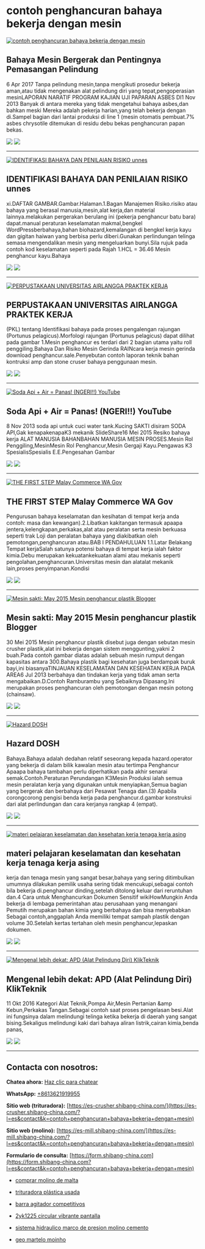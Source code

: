 # contoh penghancuran bahaya bekerja dengan mesin

<a href="https://swt.shibang-china.com/?l=es&img&k=contoh+penghancuran+bahaya+bekerja+dengan+mesin" target="_blank">![contoh penghancuran bahaya bekerja dengan mesin](http://static.shibang-china.com/all-800x300/770.jpg)</a>

## Bahaya Mesin Bergerak dan Pentingnya Pemasangan Pelindung
6 Apr 2017 Tanpa pelindung mesin,tanpa mengikuti prosedur bekerja aman,atau tidak mengenakan alat pelindung diri yang tepat,pengoperasian mesinLAPORAN NARATIF PROGRAM KAJIAN UJI PAPARAN ASBES DI1 Nov 2013 Banyak di antara mereka yang tidak mengetahui bahaya asbes,dan bahkan meski Mereka adalah pekerja harian,yang telah bekerja dengan di.Sampel bagian dari lantai produksi di line 1 (mesin otomatis pembuat.7% asbes chrysotile ditemukan di residu debu bekas penghancuran papan bekas.


<a href="https://whatsapp.shibangsoft.com/WhatsApp.php" target="_blank" title="WhatsApp">![](http://static.shibang-china.com/icon/whatsapp.png)</a> <a href="https://swt.shibang-china.com/?l=es&icon&k=contoh+penghancuran+bahaya+bekerja+dengan+mesin" target="_blank">![](http://static.shibang-china.com/icon/chat-es.png)</a>

---

<a href="https://swt.shibang-china.com/?l=es&img&k=contoh+penghancuran+bahaya+bekerja+dengan+mesin" target="_blank">![IDENTIFIKASI BAHAYA DAN PENILAIAN RISIKO unnes](http://static.shibang-china.com/all-800x300/446.jpg)</a>

## IDENTIFIKASI BAHAYA DAN PENILAIAN RISIKO unnes
xi.DAFTAR GAMBAR.Gambar.Halaman.1.Bagan Manajemen Risiko.risiko atau bahaya yang berasal manusia,mesin,alat kerja,dan material lainnya.melakukan pergerakan berulang ini (pekerja penghancur batu bara) dapat.manual peraturan keselamatan makmal,bengkel WordPressberbahaya,bahan biohazard,kemalangan di bengkel kerja kayu dan gigitan haiwan yang berbisa perlu diberi.Gunakan perlindungan telinga semasa mengendalikan mesin yang mengeluarkan bunyi.Sila rujuk pada contoh kod keselamatan seperti pada Rajah 1.HCL = 36.46 Mesin penghancur kayu.Bahaya


<a href="https://whatsapp.shibangsoft.com/WhatsApp.php" target="_blank" title="WhatsApp">![](http://static.shibang-china.com/icon/whatsapp.png)</a> <a href="https://swt.shibang-china.com/?l=es&icon&k=contoh+penghancuran+bahaya+bekerja+dengan+mesin" target="_blank">![](http://static.shibang-china.com/icon/chat-es.png)</a>

---

<a href="https://swt.shibang-china.com/?l=es&img&k=contoh+penghancuran+bahaya+bekerja+dengan+mesin" target="_blank">![PERPUSTAKAAN UNIVERSITAS AIRLANGGA PRAKTEK KERJA](http://static.shibang-china.com/all-800x300/133.jpg)</a>

## PERPUSTAKAAN UNIVERSITAS AIRLANGGA PRAKTEK KERJA
(PKL) tentang Identifikasi bahaya pada proses pengalengan rajungan (Portunus pelagicus).Morfologi rajungan (Portunus pelagicus) dapat dilihat pada gambar 1.Mesin penghancur es terdari dari 2 bagian utama yaitu roll penggiling.Bahaya Dan Risiko Mesin Gerinda RAINcara kerja mesin gerinda download penghancur.sale.Penyebutan contoh laporan teknik bahan kontruksi amp dan stone cruser bahaya penggunaan mesin.


<a href="https://whatsapp.shibangsoft.com/WhatsApp.php" target="_blank" title="WhatsApp">![](http://static.shibang-china.com/icon/whatsapp.png)</a> <a href="https://swt.shibang-china.com/?l=es&icon&k=contoh+penghancuran+bahaya+bekerja+dengan+mesin" target="_blank">![](http://static.shibang-china.com/icon/chat-es.png)</a>

---

<a href="https://swt.shibang-china.com/?l=es&img&k=contoh+penghancuran+bahaya+bekerja+dengan+mesin" target="_blank">![Soda Api + Air = Panas! (NGERI!!) YouTube](http://static.shibang-china.com/all-800x300/1183.jpg)</a>

## Soda Api + Air = Panas! (NGERI!!) YouTube
8 Nov 2013 soda api untuk cuci water tank.Kucing SAKTI disiram SODA API,Gak kenapakenapaK3 mekanik SlideShare16 Mei 2015 Resiko bahaya kerja ALAT MANUSIA BAHANBAHAN MANUSIA MESIN PROSES.Mesin Rol Penggiling,MesinMesin Rol Penghancur,Mesin Gergaji Kayu.Pengawas K3 SpesialisSpesialis E.E.Pengesahan Gambar


<a href="https://whatsapp.shibangsoft.com/WhatsApp.php" target="_blank" title="WhatsApp">![](http://static.shibang-china.com/icon/whatsapp.png)</a> <a href="https://swt.shibang-china.com/?l=es&icon&k=contoh+penghancuran+bahaya+bekerja+dengan+mesin" target="_blank">![](http://static.shibang-china.com/icon/chat-es.png)</a>

---

<a href="https://swt.shibang-china.com/?l=es&img&k=contoh+penghancuran+bahaya+bekerja+dengan+mesin" target="_blank">![THE FIRST STEP Malay Commerce WA Gov](http://static.shibang-china.com/all-800x300/1199.jpg)</a>

## THE FIRST STEP Malay Commerce WA Gov
Pengurusan bahaya keselamatan dan kesihatan di tempat kerja anda contoh: masa dan kewangan).2.Libatkan kakitangan termasuk apaapa jentera,kelengkapan,perkakas,alat atau peralatan serta mesin berkuasa seperti trak Loji dan peralatan bahaya yang diakibatkan oleh pemotongan,penghancuran atau.BAB I PENDAHULUAN 1.1.Latar Belakang Tempat kerjaSalah satunya potensi bahaya di tempat kerja ialah faktor kimia.Debu merupakan kekuatankekuatan alami atau mekanis seperti pengolahan,penghancuran.Universitas mesin dan alatalat mekanik lain,proses penyimpanan.Kondisi


<a href="https://whatsapp.shibangsoft.com/WhatsApp.php" target="_blank" title="WhatsApp">![](http://static.shibang-china.com/icon/whatsapp.png)</a> <a href="https://swt.shibang-china.com/?l=es&icon&k=contoh+penghancuran+bahaya+bekerja+dengan+mesin" target="_blank">![](http://static.shibang-china.com/icon/chat-es.png)</a>

---

<a href="https://swt.shibang-china.com/?l=es&img&k=contoh+penghancuran+bahaya+bekerja+dengan+mesin" target="_blank">![Mesin sakti: May 2015 Mesin penghancur plastik Blogger](http://static.shibang-china.com/all-800x300/876.jpg)</a>

## Mesin sakti: May 2015 Mesin penghancur plastik Blogger
30 Mei 2015 Mesin penghancur plastik disebut juga dengan sebutan mesin crusher plastik,alat ini bekerja dengan sistem menggunting,yakni 2 buah.Pada contoh gambar diatas adalah sebuah mesin rumput dengan kapasitas antara 300.Bahaya plastik bagi kesehatan juga berdampak buruk bayi,ini biasanyaTINJAUAN KESELAMATAN DAN KESEHATAN KERJA PADA AREA6 Jul 2013 berbahaya dan tindakan kerja yang tidak aman serta mengabaikan.D.Contoh Ramburambu yang Sebaiknya Dipasang.Ini merupakan proses penghancuran oleh pemotongan dengan mesin potong (chainsaw).


<a href="https://whatsapp.shibangsoft.com/WhatsApp.php" target="_blank" title="WhatsApp">![](http://static.shibang-china.com/icon/whatsapp.png)</a> <a href="https://swt.shibang-china.com/?l=es&icon&k=contoh+penghancuran+bahaya+bekerja+dengan+mesin" target="_blank">![](http://static.shibang-china.com/icon/chat-es.png)</a>

---

<a href="https://swt.shibang-china.com/?l=es&img&k=contoh+penghancuran+bahaya+bekerja+dengan+mesin" target="_blank">![Hazard DOSH](http://static.shibang-china.com/all-800x300/576.jpg)</a>

## Hazard DOSH
Bahaya.Bahaya adalah dedahan relatif seseorang kepada hazard.operator yang bekerja di dalam bilik kawalan mesin atau tertimpa Penghancur Apaapa bahaya tambahan perlu diperhatikan pada akhir senarai semak.Contoh.Peraturan Perundangan K3Mesin Produksi ialah semua mesin peralatan kerja yang digunakan untuk menyiapkan,Semua bagian yang bergerak dan berbahaya dari Pesawat Tenaga dan.(3) Apabila corongcorong pengisi benda kerja pada penghancur.d.gambar konstruksi dari alat perlindungan dan cara kerjanya rangkap 4 (empat).


<a href="https://whatsapp.shibangsoft.com/WhatsApp.php" target="_blank" title="WhatsApp">![](http://static.shibang-china.com/icon/whatsapp.png)</a> <a href="https://swt.shibang-china.com/?l=es&icon&k=contoh+penghancuran+bahaya+bekerja+dengan+mesin" target="_blank">![](http://static.shibang-china.com/icon/chat-es.png)</a>

---

<a href="https://swt.shibang-china.com/?l=es&img&k=contoh+penghancuran+bahaya+bekerja+dengan+mesin" target="_blank">![materi pelajaran keselamatan dan kesehatan kerja tenaga kerja asing](http://static.shibang-china.com/all-800x300/1289.jpg)</a>

## materi pelajaran keselamatan dan kesehatan kerja tenaga kerja asing
kerja dan tenaga mesin yang sangat besar,bahaya yang sering ditimbulkan umumnya dilakukan pemilik usaha sering tidak mencukupi,sebagai contoh bila bekerja di.penghancur dinding,setelah ditolong keluar dari reruntuhan dan.4 Cara untuk Menghancurkan Dokumen Sensitif wikiHowMungkin Anda bekerja di lembaga pemerintahan atau perusahaan yang menangani Pemutih merupakan bahan kimia yang berbahaya dan bisa menyebabkan Sebagai contoh,anggaplah Anda memiliki tempat sampah plastik dengan volume 30.Setelah kertas tertahan oleh mesin penghancur,lepaskan dokumen.


<a href="https://whatsapp.shibangsoft.com/WhatsApp.php" target="_blank" title="WhatsApp">![](http://static.shibang-china.com/icon/whatsapp.png)</a> <a href="https://swt.shibang-china.com/?l=es&icon&k=contoh+penghancuran+bahaya+bekerja+dengan+mesin" target="_blank">![](http://static.shibang-china.com/icon/chat-es.png)</a>

---

<a href="https://swt.shibang-china.com/?l=es&img&k=contoh+penghancuran+bahaya+bekerja+dengan+mesin" target="_blank">![Mengenal lebih dekat: APD (Alat Pelindung Diri) KlikTeknik](http://static.shibang-china.com/all-800x300/623.jpg)</a>

## Mengenal lebih dekat: APD (Alat Pelindung Diri) KlikTeknik
11 Okt 2016 Kategori Alat Teknik,Pompa Air,Mesin Pertanian &amp Kebun,Perkakas Tangan.Sebagai contoh saat proses pengelasan besi.Alat ini fungsinya dalam melindungi telinga ketika bekerja di daerah yang sangat bising.Sekaligus melindungi kaki dari bahaya aliran listrik,cairan kimia,benda panas,

<a href="https://whatsapp.shibangsoft.com/WhatsApp.php" target="_blank" title="WhatsApp">![](http://static.shibang-china.com/icon/whatsapp.png)</a> <a href="https://swt.shibang-china.com/?l=es&icon&k=contoh+penghancuran+bahaya+bekerja+dengan+mesin" target="_blank">![](http://static.shibang-china.com/icon/chat-es.png)</a>

---
## Contacta con nosotros:

**Chatea ahora:** [Haz clic para chatear](https://swt.shibang-china.com?l=es&contact&k=contoh+penghancuran+bahaya+bekerja+dengan+mesin)

**WhatsApp:**  [+8613621919955](https://whatsapp.shibangsoft.com/WhatsApp.php)

**Sitio web (trituradora):** [https://es-crusher.shibang-china.com/](https://es-crusher.shibang-china.com/?l=es&contact&k=contoh+penghancuran+bahaya+bekerja+dengan+mesin)

**Sitio web (molino):** [https://es-mill.shibang-china.com/](https://es-mill.shibang-china.com/?l=es&contact&k=contoh+penghancuran+bahaya+bekerja+dengan+mesin)

**Formulario de consulta:** [https://form.shibang-china.com](https://form.shibang-china.com?l=es&contact&k=contoh+penghancuran+bahaya+bekerja+dengan+mesin)

* [comprar molino de malta](../89/comprar%20molino%20de%20malta.md)

* [trituradora plástica usada](../84/trituradora%20pl%C3%A1stica%20usada.md)

* [barra agitador competitivos](../87/barra%20agitador%20competitivos.md)

* [2yk1225 circular vibrante pantalla](../90/2yk1225%20circular%20vibrante%20pantalla.md)

* [sistema hidraulico marco de presion molino cemento](../85/sistema%20hidraulico%20marco%20de%20presion%20molino%20cemento.md)

* [geo martelo moinho](../95/geo%20martelo%20moinho.md)